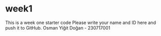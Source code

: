 # week1
This is a week one starter code 
Please write your name and ID here and push it to GitHub.
Osman Yiğit Doğan - 230717001
